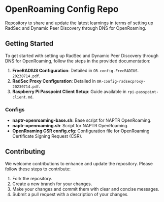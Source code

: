# OpenRoaming Config Repo

Repository to share and update the latest learnings in terms of setting up RadSec and Dynamic Peer Discovery through DNS for OpenRoaming.

## Getting Started

To get started with setting up RadSec and Dynamic Peer Discovery through DNS for OpenRoaming, follow the steps in the provided documentation:

1. **FreeRADIUS Configuration**: Detailed in `OR-config-FreeRADIUS-20230714.pdf`.
2. **RadSec Proxy Configuration**: Detailed in `OR-config-radsecproxy-20230714.pdf`.
3. **Raspberry Pi Passpoint Client Setup**: Guide available in `rpi-passpoint-client.md`.

### Configs

- **naptr-openroaming-base.sh**: Base script for NAPTR OpenRoaming.
- **naptr-openroaming.sh**: Script for NAPTR OpenRoaming.
- **OpenRoaming CSR config.cfg**: Configuration file for OpenRoaming Certificate Signing Request (CSR).

## Contributing

We welcome contributions to enhance and update the repository. Please follow these steps to contribute:

1. Fork the repository.
2. Create a new branch for your changes.
3. Make your changes and commit them with clear and concise messages.
4. Submit a pull request with a description of your changes.